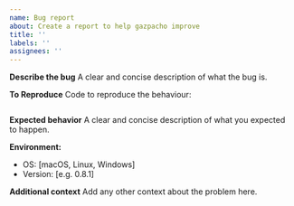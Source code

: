 ```yaml
---
name: Bug report
about: Create a report to help gazpacho improve
title: ''
labels: ''
assignees: ''
---
```


**Describe the bug**
A clear and concise description of what the bug is.

**To Reproduce**
Code to reproduce the behaviour:

```python

```

**Expected behavior**
A clear and concise description of what you expected to happen.

**Environment:**
 - OS: [macOS, Linux, Windows]
 - Version: [e.g. 0.8.1]

**Additional context**
Add any other context about the problem here.
